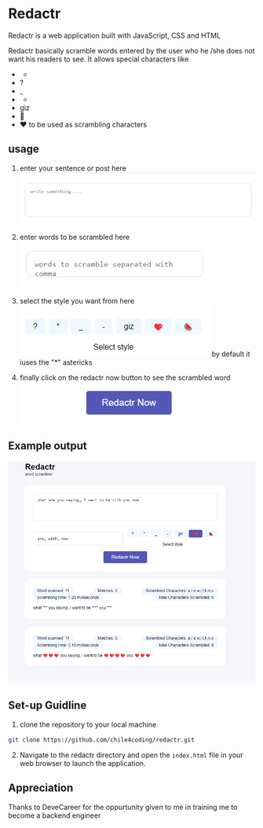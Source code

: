 # Redactr

Redactr is a web application built with JavaScript, CSS and HTML

Redactr basically scramble words entered by the user who he /she does not want his readers to see. It allows special characters like
- *
- ?
- _
- -
- giz
- 🍉
- ❤️
to be used as scrambling characters

## usage
1. enter your sentence or post here
![Alt text](image.png)

2. enter words to be scrambled here
![Alt text](image-1.png)

3. select the style you want from here
![Alt text](image-2.png)
by default it iuses the "*" astericks

4. finally click on the redactr now button  to see the scrambled word
![Alt text](image-3.png)

## Example output
![Alt text](image-4.png)

## Set-up Guidline

1. clone the repository to your local machine
````bash
git clone https://github.com/chile4coding/redactr.git

````

2. Navigate to the redactr directory and open the `index.html` file in your web browser to launch the application.

## Appreciation
Thanks to DeveCareer for the oppurtunity  given to me in training me to become a backend engineer

